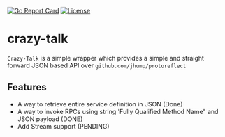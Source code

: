 [![Go Report Card](https://goreportcard.com/badge/gojp/goreportcard)](https://goreportcard.com/report/gojp/goreportcard) 
[![License](https://img.shields.io/badge/License-Apache%202.0-blue.svg)](https://github.com/daveamit/crazytalk/blob/master/LICENSE)
# crazy-talk
`Crazy-Talk` is a simple wrapper which provides a simple and straight forward JSON based API over `github.com/jhump/protoreflect`

## Features

* A way to retrieve entire service definition in JSON (Done)
* A way to invoke RPCs using string 'Fully Qualified Method Name" and JSON payload (DONE)
* Add Stream support (PENDING)